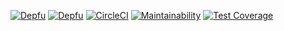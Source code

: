 [![Depfu](https://badges.depfu.com/badges/7167277b32f51db0cd52b5ccfd96362b/status.svg)](https://depfu.com)
[![Depfu](https://badges.depfu.com/badges/7167277b32f51db0cd52b5ccfd96362b/overview.svg)](https://depfu.com/repos/timschro/omaps.de?project_id=7519)
[![CircleCI](https://circleci.com/gh/timschro/omaps.de/tree/master.svg?style=svg&circle-token=320c8d5818ef95c96ddf91a1b515a543b09b91b4)](https://circleci.com/gh/timschro/omaps.de/tree/master)
[![Maintainability](https://api.codeclimate.com/v1/badges/f7dc1262fe9b200f584d/maintainability)](https://codeclimate.com/github/timschro/omaps.de/maintainability)
[![Test Coverage](https://api.codeclimate.com/v1/badges/f7dc1262fe9b200f584d/test_coverage)](https://codeclimate.com/github/timschro/omaps.de/test_coverage)
